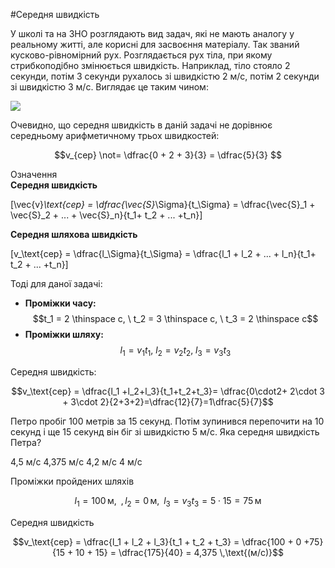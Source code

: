 #Середня швидкість

У школi та на ЗНО розглядають вид задач, якi не мають аналогу у реальному життi, але кориснi для засвоєння матерiалу. Так званий кусково-рiвномiрний рух. Розглядається рух тiла, при якому стрибкоподiбно змiнюється швидкiсть. Наприклад, тiло стояло 2 секунди, потiм 3 секунди рухалось зi швидкiстю 2 м/с, потiм 2 секунди зi швидкiстю 3 м/с. Виглядає це таким чином:

<img src="https://rawgit.com/chudaol/ed-era-book-physics/master/images/chapter_1/16.svg" class="image"/>

Очевидно, що середня швидкiсть в данiй задачi не дорiвнює середньому арифметичному трьох швидкостей:

$$v_{сер} \not= \dfrac{0 + 2 + 3}{3} = \dfrac{5}{3} $$

<div class="eoz-wrap">
<span class="eoz">Означення</span>
<div class="eoz-text">
<b>Ceредня швидкiсть</b> 

\[\vec{v}_\text{сер} = \dfrac{\vec{S}_\Sigma}{t_\Sigma} = \dfrac{\vec{S}_1 + \vec{S}_2 + ... + \vec{S}_n}{t_1+ t_2 + ... +t_n}\]

<b>Ceредня шляхова швидкiсть</b> 

\[v_\text{сер} = \dfrac{l_\Sigma}{t_\Sigma} = \dfrac{l_1 + l_2 + ... + l_n}{t_1+ t_2 + ... +t_n}\]
</div>
</div>


Тодi для даної задачi:


* <b>Промiжки часу:</b> $$t_1 = 2 \thinspace c, \ t_2 = 3 \thinspace c, \ t_3 = 2 \thinspace c$$
* <b>Промiжки шляху:</b> $$ l_1 = v_1 t_1, \ l_2 = v_2t_2, \ l_3 = v_3t_3$$


<span class="p1">Середня швидкiсть:</span> 

$$v_\text{сер} = \dfrac{l_1 +l_2+l_3}{t_1+t_2+t_3}= \dfrac{0\cdot2+ 2\cdot 3 + 3\cdot 2}{2+3+2}=\dfrac{12}{7}=1\dfrac{5}{7}$$


<quiz correctLabel="correct!" incorrectLabel="incorrect!" checkLabel="check ansert">
<question>
<p>Петро пробiг 100 метрiв за 15 секунд. Потiм зупинився перепочити на 10 секунд i ще 15 секунд вiн бiг зi швидкiстю 5 м/с. Яка середня швидкiсть Петра?</p>
<answer>4,5 м/с</answer>
<answer correct>4,375 м/с</answer>
<answer>4,2 м/с</answer>
<answer>4 м/с</answer>
<explanation>
<p>Проміжки пройдених шляхів</p>

$$l_1 = 100\,\text{м},\,\,\,, l_2 = 0\,\text{м},\,\,\, l_3 = v_3t_3 = 5\cdot15 = 75\,\text{м}$$

<p>Cередня швидкість</p>

$$v_\text{сер} = \dfrac{l_1 + l_2 + l_3}{t_1 + t_2 + t_3} = \dfrac{100 + 0 +75}{15 + 10 + 15} = \dfrac{175}{40} = 4,375 \,\text{(м/с)}$$

</explanation>
</question>
</quiz>